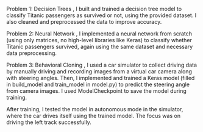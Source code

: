 Problem 1: Decision Trees
, I built and trained a decision tree model to classify Titanic passengers as survived or not, using the provided dataset. I also cleaned and preprocessed the data to improve accuracy.

Problem 2: Neural Network
, I implemented a neural network from scratch (using only matrices, no high-level libraries like Keras) to classify whether Titanic passengers survived, again using the same dataset and necessary data preprocessing.

Problem 3: Behavioral Cloning
, I used a car simulator to collect driving data by manually driving and recording images from a virtual car camera along with steering angles. Then, I implemented and trained a Keras model (filled in build_model and train_model in model.py) to predict the steering angle from camera images. I used ModelCheckpoint to save the model during training.

After training, I tested the model in autonomous mode in the simulator, where the car drives itself using the trained model. The focus was on driving the left track successfully.




